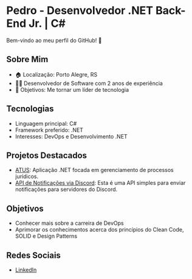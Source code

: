 # Pedro - Desenvolvedor .NET Back-End Jr. | C#

Bem-vindo ao meu perfil do GitHub! 👋

## Sobre Mim
- 🏠 Localização: Porto Alegre, RS
- 👨‍💻 Desenvolvedor de Software com 2 anos de experiência
- 💪 Objetivos: Me tornar um líder de tecnologia

## Tecnologias
- Linguagem principal: C#
- Framework preferido: .NET
- Interesses: DevOps e Desenvolvimento .NET

## Projetos Destacados
- [ATUS](https://www.atus.app/): Aplicação .NET focada em gerenciamento de processos jurídicos.
- [API de Notificações via Discord](https://github.com/pdrAlmeida/DiscordNotificacaoAPI): Esta é uma API simples para enviar notificações para servidores do Discord.

## Objetivos
- Conhecer mais sobre a carreira de DevOps
- Aprimorar os conhecimentos acerca dos princípios do Clean Code, SOLID e Design Patterns

## Redes Sociais
- [LinkedIn](https://www.linkedin.com/in/pdralmeida/)
